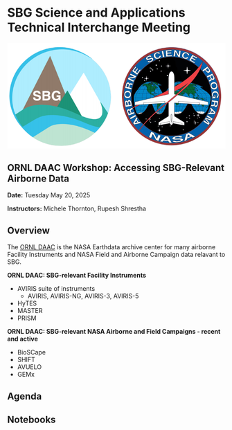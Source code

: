 # SBG Science and Applications Technical Interchange Meeting 
![SBG](images/SBG_NASAAirborne_logo.png)

## ORNL DAAC Workshop:  Accessing SBG-Relevant Airborne Data
**Date:** Tuesday May 20, 2025

**Instructors:**  Michele Thornton, Rupesh Shrestha

## Overview
The [ORNL DAAC](https://www.earthdata.nasa.gov/centers/ornl-daac) is the NASA Earthdata archive center for many airborne Facility Instruments and NASA Field and Airborne Campaign data relavant to SBG.  

**ORNL DAAC: SBG-relevant Facility Instruments**
- AVIRIS suite of instruments
  - AVIRIS, AVIRIS-NG, AVIRIS-3, AVIRIS-5
- HyTES 
- MASTER
- PRISM

**ORNL DAAC: SBG-relevant NASA Airborne and Field Campaigns - recent and active**
- BioSCape
- SHIFT
- AVUELO
- GEMx

## Agenda


## Notebooks

```{tableofcontents}
```
